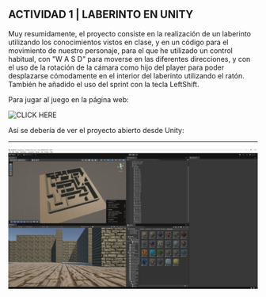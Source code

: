 ## ACTIVIDAD 1 | LABERINTO EN UNITY

Muy resumidamente, el proyecto consiste en la realización de un laberinto utilizando los conocimientos vistos en clase, y en un código para el movimiento de nuestro personaje, para el que he utilizado un control habitual, con "W A S D" para moverse en las diferentes direcciones, y con el uso de la rotación de la
cámara como hijo del player para poder desplazarse cómodamente en el interior del laberinto utilizando el ratón. También he añadido el uso del sprint con la tecla LeftShift.

Para jugar al juego en la página web:

![CLICK HERE](https://nrosm.itch.io/actividad-1-creacin-de-un-laberinto)


Así se debería de ver el proyecto abierto desde Unity:

------------------------------------------------------

<img width="836" alt="Captura de pantalla 2022-07-13 a las 18 02 05" src="https://github.com/nrosm/LABERINTO/blob/main/unity.png">
